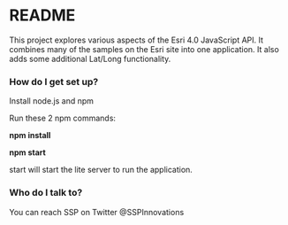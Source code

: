 # README #

This project explores various aspects of the Esri 4.0 JavaScript API.  It combines many of the samples on the Esri site into one application.  It also adds some additional Lat/Long functionality.  

### How do I get set up? ###

Install node.js and npm

Run these 2 npm commands:

**npm install**

**npm start**

start will start the lite server to run the application.  

### Who do I talk to? ###

You can reach SSP on Twitter @SSPInnovations